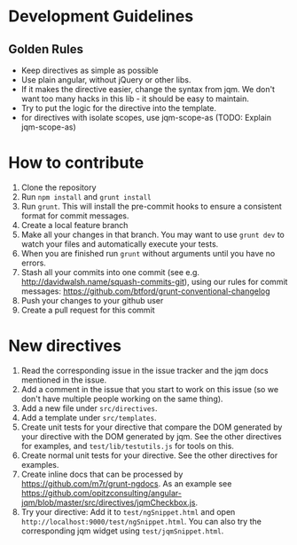 # Development Guidelines

## Golden Rules
- Keep directives as simple as possible
- Use plain angular, without jQuery or other libs.
- If it makes the directive easier, change the syntax from jqm. We don't want too many hacks in this lib - it should be easy to maintain.
- Try to put the logic for the directive into the template.
- for directives with isolate scopes, use jqm-scope-as (TODO: Explain jqm-scope-as)

# How to contribute
1. Clone the repository
1. Run `npm install` and `grunt install`
1. Run `grunt`. This will install the pre-commit hooks to ensure a consistent format for commit messages.
1. Create a local feature branch
1. Make all your changes in that branch. You may want to use `grunt dev` to watch your files and automatically execute your tests. 
1. When you are finished run `grunt` without arguments until you have no errors.
1. Stash all your commits into one commit (see e.g. http://davidwalsh.name/squash-commits-git), using our rules for commit messages: https://github.com/btford/grunt-conventional-changelog
1. Push your changes to your github user
1. Create a pull request for this commit

# New directives
1. Read the corresponding issue in the issue tracker and the jqm docs mentioned in the issue. 
1. Add a comment in the issue that you start to work on this issue (so we don't have multiple people working on the same thing). 
1. Add a new file under `src/directives`.
1. Add a template under `src/templates`.
1. Create unit tests for your directive that compare the DOM generated by your directive with the DOM generated by jqm. See the other directives for examples, and `test/lib/testutils.js` for tools on this.
1. Create normal unit tests for your directive. See the other directives for examples.
1. Create inline docs that can be processed by https://github.com/m7r/grunt-ngdocs. As an example see https://github.com/opitzconsulting/angular-jqm/blob/master/src/directives/jqmCheckbox.js. 
1. Try your directive: Add it to `test/ngSnippet.html` and open `http://localhost:9000/test/ngSnippet.html`. You can also try the corresponding jqm widget using `test/jqmSnippet.html`.
